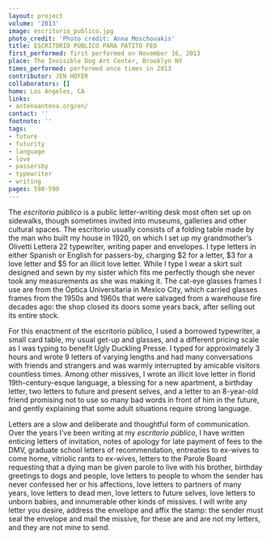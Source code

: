 ```yaml
---
layout: project
volume: '2013'
image: escritorio_publico.jpg
photo_credit: 'Photo credit: Anna Moschovakis'
title: ESCRITORIO PÚBLICO PARA PATITO FEO
first_performed: first performed on November 16, 2013
place: The Invisible Dog Art Center, Brooklyn NY
times_performed: performed once times in 2013
contributor: JEN HOFER
collaborators: []
home: Los Angeles, CA
links:
- antenaantena.org/en/
contact: ''
footnote: ''
tags:
- future
- futurity
- language
- love
- passersby
- typewriter
- writing
pages: 598-599
---
```


The _escritorio público_ is a public letter-writing desk most often set up on sidewalks, though sometimes invited into museums, galleries and other cultural spaces. The escritorio usually consists of a folding table made by the man who built my house in 1920, on which I set up my grandmother’s Olivetti Lettera 22 typewriter, writing paper and envelopes. I type letters in either Spanish or English for passers-by, charging $2 for a letter, $3 for a love letter and $5 for an illicit love letter. While I type I wear a skirt suit designed and sewn by my sister which fits me perfectly though she never took any measurements as she was making it. The cat-eye glasses frames I use are from the Óptica Universitaria in Mexico City, which carried glasses frames from the 1950s and 1960s that were salvaged from a warehouse fire decades ago: the shop closed its doors some years back, after selling out its entire stock.

For this enactment of the escritorio público, I used a borrowed typewriter, a small card table, my usual get-up and glasses, and a different pricing scale as I was typing to benefit Ugly Duckling Presse. I typed for approximately 3 hours and wrote 9 letters of varying lengths and had many conversations with friends and strangers and was warmly interrupted by amicable visitors countless times. Among other missives, I wrote an illicit love letter in florid 19th-century-esque language, a blessing for a new apartment, a birthday letter, two letters to future and present selves, and a letter to an 8-year-old friend promising not to use so many bad words in front of him in the future, and gently explaining that some adult situations require strong language.

Letters are a slow and deliberate and thoughtful form of communication. Over the years I’ve been writing at my _escritorio público_, I have written enticing letters of invitation, notes of apology for late payment of fees to the DMV, graduate school letters of recommendation, entreaties to ex-wives to come home, vitriolic rants to ex-wives, letters to the Parole Board requesting that a dying man be given parole to live with his brother, birthday greetings to dogs and people, love letters to people to whom the sender has never confessed her or his affections, love letters to partners of many years, love letters to dead men, love letters to future selves, love letters to unborn babies, and innumerable other kinds of missives. I will write any letter you desire, address the envelope and affix the stamp: the sender must seal the envelope and mail the missive, for these are and are not my letters, and they are not mine to send.
